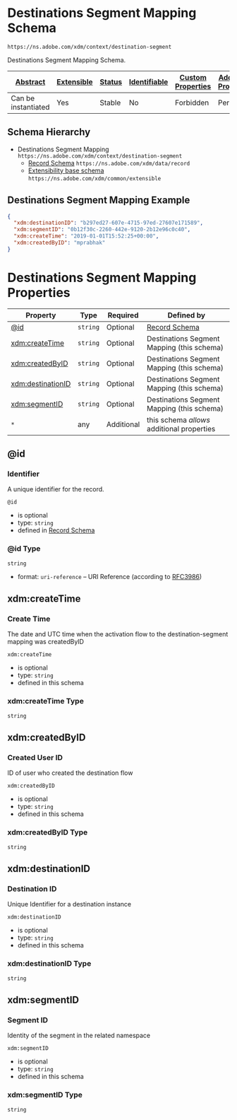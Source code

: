
# Destinations Segment Mapping Schema

```
https://ns.adobe.com/xdm/context/destination-segment
```

Destinations Segment Mapping Schema.

| [Abstract](../../abstract.md) | [Extensible](../../extensions.md) | [Status](../../status.md) | [Identifiable](../../id.md) | [Custom Properties](../../extensions.md) | [Additional Properties](../../extensions.md) | Defined In |
|-------------------------------|-----------------------------------|---------------------------|-----------------------------|------------------------------------------|----------------------------------------------|------------|
| Can be instantiated | Yes | Stable | No | Forbidden | Permitted | [context/destination-segment.schema.json](context/destination-segment.schema.json) |
## Schema Hierarchy

* Destinations Segment Mapping `https://ns.adobe.com/xdm/context/destination-segment`
  * [Record Schema](../data/record.schema.md) `https://ns.adobe.com/xdm/data/record`
  * [Extensibility base schema](../common/extensible.schema.md) `https://ns.adobe.com/xdm/common/extensible`


## Destinations Segment Mapping Example
```json
{
  "xdm:destinationID": "b297ed27-607e-4715-97ed-27607e171589",
  "xdm:segmentID": "0b12f30c-2260-442e-9120-2b12e96c0c40",
  "xdm:createTime": "2019-01-01T15:52:25+00:00",
  "xdm:createdByID": "mprabhak"
}
```

# Destinations Segment Mapping Properties

| Property | Type | Required | Defined by |
|----------|------|----------|------------|
| [@id](#id) | `string` | Optional | [Record Schema](../data/record.schema.md#id) |
| [xdm:createTime](#xdmcreatetime) | `string` | Optional | Destinations Segment Mapping (this schema) |
| [xdm:createdByID](#xdmcreatedbyid) | `string` | Optional | Destinations Segment Mapping (this schema) |
| [xdm:destinationID](#xdmdestinationid) | `string` | Optional | Destinations Segment Mapping (this schema) |
| [xdm:segmentID](#xdmsegmentid) | `string` | Optional | Destinations Segment Mapping (this schema) |
| `*` | any | Additional | this schema *allows* additional properties |

## @id
### Identifier

A unique identifier for the record.

`@id`
* is optional
* type: `string`
* defined in [Record Schema](../data/record.schema.md#id)

### @id Type


`string`
* format: `uri-reference` – URI Reference (according to [RFC3986](https://tools.ietf.org/html/rfc3986))






## xdm:createTime
### Create Time

The date and UTC time when the activation flow to the destination-segment mapping was createdByID

`xdm:createTime`
* is optional
* type: `string`
* defined in this schema

### xdm:createTime Type


`string`






## xdm:createdByID
### Created User ID

ID of user who created the destination flow

`xdm:createdByID`
* is optional
* type: `string`
* defined in this schema

### xdm:createdByID Type


`string`






## xdm:destinationID
### Destination ID

Unique Identifier for a destination instance

`xdm:destinationID`
* is optional
* type: `string`
* defined in this schema

### xdm:destinationID Type


`string`






## xdm:segmentID
### Segment ID

Identity of the segment in the related namespace

`xdm:segmentID`
* is optional
* type: `string`
* defined in this schema

### xdm:segmentID Type


`string`






